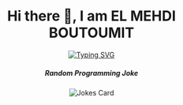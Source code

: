 <h1 align="center"> Hi there 👋, I am EL MEHDI BOUTOUMIT </h1>

<div align="center">
  <a href="https://git.io/typing-svg">
    <img src="https://readme-typing-svg.demolab.com/?lines=I+am+a+Software+Engineering+Student;Web+Developer;Quick+Learner;Problem+Solving+Enthousiast" alt="Typing SVG">
  </a>
</div>


<div align="center">
  <h5> Random Programming Joke </h5>
  <img src="https://readme-jokes.vercel.app/api" alt="Jokes Card">
</div>

